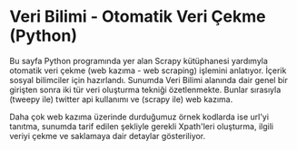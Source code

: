 # Veri Bilimi - Otomatik Veri Çekme (Python)

Bu sayfa Python programında yer alan Scrapy kütüphanesi yardımyla otomatik veri çekme (web kazıma - web scraping) işlemini anlatıyor. İçerik sosyal bilimciler için hazırlandı. Sunumda Veri Bilimi alanında dair genel bir girişten sonra iki tür veri oluşturma tekniği özetlenmekte. Bunlar sırasıyla (tweepy ile) twitter api kullanımı ve (scrapy ile) web kazıma.

Daha çok web kazıma üzerinde durduğumuz örnek kodlarda ise url'yi tanıtma, sunumda tarif edilen şekliyle gerekli Xpath'leri oluşturma, ilgili veriyi çekme ve saklamaya dair detaylar gösteriliyor.
